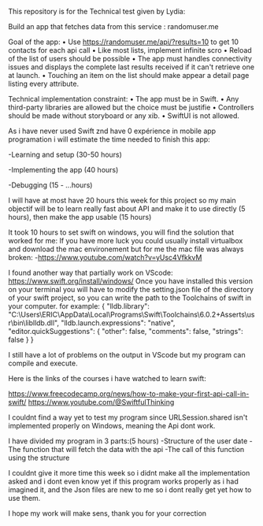 This repository is for the Technical test given by Lydia:

Build an app that fetches data from this service :
randomuser.me

Goal of the app:
• Use https://randomuser.me/api/?results=10 to get 10 contacts for each 
api call
• Like most lists, implement infinite scro
• Reload of the list of users should be possible
• The app must handles connectivity issues and displays the complete last 
results received if it can't retrieve one at launch.
• Touching an item on the list should make appear a detail page listing 
every attribute.

Technical implementation constraint:
• The app must be in Swift.
• Any third-party libraries are allowed but the choice must be justifie
• Controllers should be made without storyboard or any xib.
• SwiftUI is not allowed.

As i have never used Swift znd have 0 expérience in mobile app programation
i will estimate the time needed to finish this app:

-Learning and setup (30-50 hours)

-Implementing the app (40 hours)

-Debugging (15 - ...hours)

I will have at most have 20 hours this week for this project so my main objectif
will be to learn really fast about  API and make it to use directly (5 hours),
then make the app usable (15 hours)

It took 10 hours to set swift on windows, you will find the solution that worked for me:
If you have more luck you could usually install virtualbox and download the mac environement but for me the mac file was always broken:
-https://www.youtube.com/watch?v=yUsc4VfkkvM

I found another way that partially work on VScode:
https://www.swift.org/install/windows/
Once you have installed this version on your terminal you will have to modify the setting.json file 
of the directory of your swift project, so you can write the path to the Toolchains of swift in your computer.
for example:
{
    "lldb.library": "C:\\Users\\ERIC\\AppData\\Local\\Programs\\Swift\\Toolchains\\6.0.2+Asserts\\usr\\bin\\liblldb.dll",
    "lldb.launch.expressions": "native",
    "editor.quickSuggestions": {
        "other": false,
        "comments": false,
        "strings": false
    }
}

I still have a lot of problems on the output in VScode but my program can compile and execute.

Here is the links of the courses i have watched to learn swift:

https://www.freecodecamp.org/news/how-to-make-your-first-api-call-in-swift/
https://www.youtube.com/@SwiftfulThinking

I couldnt find a way yet to test my program since URLSession.shared isn't implemented properly on Windows,
meaning the Api dont work.

I have divided my program in 3 parts:(5 hours)
-Structure of the user date
-The function that will fetch the data with the api
-The call of this function using the structure

I couldnt give it more time this week so i didnt make all the implementation asked and i dont even know yet if this program works properly as i had imagined it, and the Json files are new to me so i dont really get yet how to use them.

I hope my work will make sens, thank you for your correction